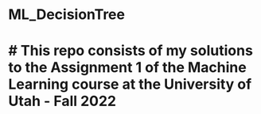 # ML_DecisionTree
# # This repo consists of my solutions to the Assignment 1 of the Machine Learning course at the University of Utah - Fall 2022
